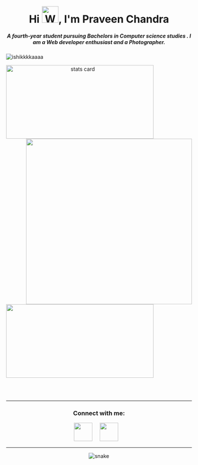 <h1 align="center">Hi <img src="https://raw.githubusercontent.com/nixin72/nixin72/master/wave.gif" 
         alt="Waving hand animated gif"
         height="45"
         width="45" />, I'm Praveen Chandra</h1>
<h5 align="center">
A fourth-year student pursuing Bachelors in Computer science studies . I am a Web developer enthusiast and a Photographer. 
</h5>
<p align="left"> <img src="https://komarev.com/ghpvc/?username=praveenchandra01&label=Profile%20views&color=0e75b6&style=flat" alt="ishikkkkaaaa" /> </p>
<p>
<a align= "center" href="https://github.com/praveenchandra01">
<img alt= "stats card" height="200px" width="400" src="https://github-readme-streak-stats.herokuapp.com/?user=praveenchandra01&theme=radical">
<img align="right" height="450" width="450" src=https://cdn.dribbble.com/users/454765/screenshots/15577803/media/c453d4f0d66a785bad40508cc2303885.gif /> </a>
</p>
<img height="200px" width="400" src="https://github-readme-stats.vercel.app/api?username=praveenchandra01&count_private=true&theme=radical&show_icons=true" />

<br><br>
<hr>

<h3 align="center">Connect with me:</h3>
<p align="center">
<a href="https://twitter.com/praveenchandr01" target="blank"><img src="https://img.icons8.com/color/48/000000/twitter-squared.png" height="50" width="50" /></a> &nbsp;&nbsp;&nbsp;
<a href="https://www.linkedin.com/in/praveenchandra01/" target="blank"><img src="https://img.icons8.com/color/48/000000/linkedin.png" height="50" width="50" /></a>&nbsp;&nbsp;&nbsp;&nbsp;
</p>

<hr>

<p align="center">
  <img src="https://github.com/ishikkkkaaaa/ishikkkkaaaa/raw/output/github-contribution-grid-snake.svg" alt="snake"></center>
</p>
